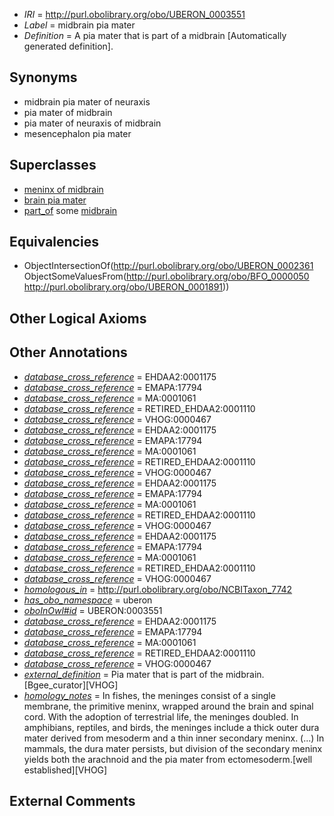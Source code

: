  * *IRI* = http://purl.obolibrary.org/obo/UBERON_0003551
 * *Label* = midbrain pia mater
 * *Definition* = A pia mater that is part of a midbrain [Automatically generated definition].

## Synonyms

 * midbrain pia mater of neuraxis
 * pia mater of midbrain
 * pia mater of neuraxis of midbrain
 * mesencephalon pia mater

## Superclasses

 * [meninx of midbrain](../../UBERON/88/UBERON_0003288.md)
 * [brain pia mater](../../UBERON/49/UBERON_0003549.md)
 * [part_of](../../BFO/50/BFO_0000050.md) some [midbrain](../../UBERON/91/UBERON_0001891.md)

## Equivalencies

 * ObjectIntersectionOf(<http://purl.obolibrary.org/obo/UBERON_0002361> ObjectSomeValuesFrom(<http://purl.obolibrary.org/obo/BFO_0000050> <http://purl.obolibrary.org/obo/UBERON_0001891>))

## Other Logical Axioms


## Other Annotations

 * *[database_cross_reference](../../ef/oboInOwl#hasDbXref.md)* = EHDAA2:0001175
 * *[database_cross_reference](../../ef/oboInOwl#hasDbXref.md)* = EMAPA:17794
 * *[database_cross_reference](../../ef/oboInOwl#hasDbXref.md)* = MA:0001061
 * *[database_cross_reference](../../ef/oboInOwl#hasDbXref.md)* = RETIRED_EHDAA2:0001110
 * *[database_cross_reference](../../ef/oboInOwl#hasDbXref.md)* = VHOG:0000467
 * *[database_cross_reference](../../ef/oboInOwl#hasDbXref.md)* = EHDAA2:0001175
 * *[database_cross_reference](../../ef/oboInOwl#hasDbXref.md)* = EMAPA:17794
 * *[database_cross_reference](../../ef/oboInOwl#hasDbXref.md)* = MA:0001061
 * *[database_cross_reference](../../ef/oboInOwl#hasDbXref.md)* = RETIRED_EHDAA2:0001110
 * *[database_cross_reference](../../ef/oboInOwl#hasDbXref.md)* = VHOG:0000467
 * *[database_cross_reference](../../ef/oboInOwl#hasDbXref.md)* = EHDAA2:0001175
 * *[database_cross_reference](../../ef/oboInOwl#hasDbXref.md)* = EMAPA:17794
 * *[database_cross_reference](../../ef/oboInOwl#hasDbXref.md)* = MA:0001061
 * *[database_cross_reference](../../ef/oboInOwl#hasDbXref.md)* = RETIRED_EHDAA2:0001110
 * *[database_cross_reference](../../ef/oboInOwl#hasDbXref.md)* = VHOG:0000467
 * *[database_cross_reference](../../ef/oboInOwl#hasDbXref.md)* = EHDAA2:0001175
 * *[database_cross_reference](../../ef/oboInOwl#hasDbXref.md)* = EMAPA:17794
 * *[database_cross_reference](../../ef/oboInOwl#hasDbXref.md)* = MA:0001061
 * *[database_cross_reference](../../ef/oboInOwl#hasDbXref.md)* = RETIRED_EHDAA2:0001110
 * *[database_cross_reference](../../ef/oboInOwl#hasDbXref.md)* = VHOG:0000467
 * *[homologous_in](../../core#homologous/in/core#homologous_in.md)* = http://purl.obolibrary.org/obo/NCBITaxon_7742
 * *[has_obo_namespace](../../ce/oboInOwl#hasOBONamespace.md)* = uberon
 * *[oboInOwl#id](../../id/oboInOwl#id.md)* = UBERON:0003551
 * *[database_cross_reference](../../ef/oboInOwl#hasDbXref.md)* = EHDAA2:0001175
 * *[database_cross_reference](../../ef/oboInOwl#hasDbXref.md)* = EMAPA:17794
 * *[database_cross_reference](../../ef/oboInOwl#hasDbXref.md)* = MA:0001061
 * *[database_cross_reference](../../ef/oboInOwl#hasDbXref.md)* = RETIRED_EHDAA2:0001110
 * *[database_cross_reference](../../ef/oboInOwl#hasDbXref.md)* = VHOG:0000467
 * *[external_definition](../../UBPROP/01/UBPROP_0000001.md)* = Pia mater that is part of the midbrain. [Bgee_curator][VHOG]
 * *[homology_notes](../../UBPROP/03/UBPROP_0000003.md)* = In fishes, the meninges consist of a single membrane, the primitive meninx, wrapped around the brain and spinal cord. With the adoption of terrestrial life, the meninges doubled. In amphibians, reptiles, and birds, the meninges include a thick outer dura mater derived from mesoderm and a thin inner secondary meninx. (...) In mammals, the dura mater persists, but division of the secondary meninx yields both the arachnoid and the pia mater from ectomesoderm.[well established][VHOG]

## External Comments

